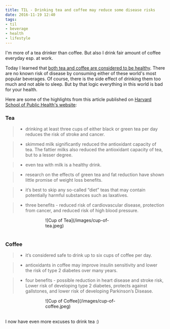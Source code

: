 ```yaml
---
title: TIL - Drinking tea and coffee may reduce some disease risks
date: 2016-11-19 12:40
tags: 
- til
- beverage
- health
- lifestyle
---
```


I'm more of a tea drinker than coffee. But also I drink fair amount of coffee everyday esp. at work.

Today I learned that [both tea and coffee are considered to be healthy][1]. There are no known risk of disease by consuming either of these world's most popular beverages. Of course, there is the side effect of drinking them too much and not able to sleep. But by that logic everything in this world is bad for your health.

Here are some of the highlights from this article published on [Harvard School of Public Health's website][1]:

<!-- more -->

### Tea

> * drinking at least three cups of either black or green tea per day reduces the risk of stroke and cancer.

> * skimmed milk significantly reduced the antioxidant capacity of tea. The fattier milks also reduced the antioxidant capacity of tea, but to a lesser degree.
 
> * even tea with milk is a healthy drink.

> * research on the effects of green tea and fat reduction have shown little promise of weight loss benefits.

> * it’s best to skip any so-called “diet” teas that may contain potentially harmful substances such as laxatives.

> * three benefits - reduced risk of cardiovascular disease, protection from cancer, and reduced risk of high blood pressure.

<div style="width: 50%; margin: 0 auto"> ![Cup of Tea](/images/cup-of-tea.jpeg) </div>

<br/>
 
### Coffee

> * it’s considered safe to drink up to six cups of coffee per day. 

> * antioxidants in coffee may improve insulin sensitivity and lower the risk of type 2 diabetes over many years.

> * four benefits - possible reduction in heart disease and stroke risk, Lower risk of developing type 2 diabetes, protects against gallstones, and lower risk of developing Parkinson’s Disease.

<div style="width: 50%; margin: 0 auto"> ![Cup of Coffee](/images/cup-of-coffee.jpeg) </div>
 
<br/>

I now have even more excuses to drink tea :)

[1]: https://www.hsph.harvard.edu/nutritionsource/healthy-drinks/other-healthy-beverage-options/
